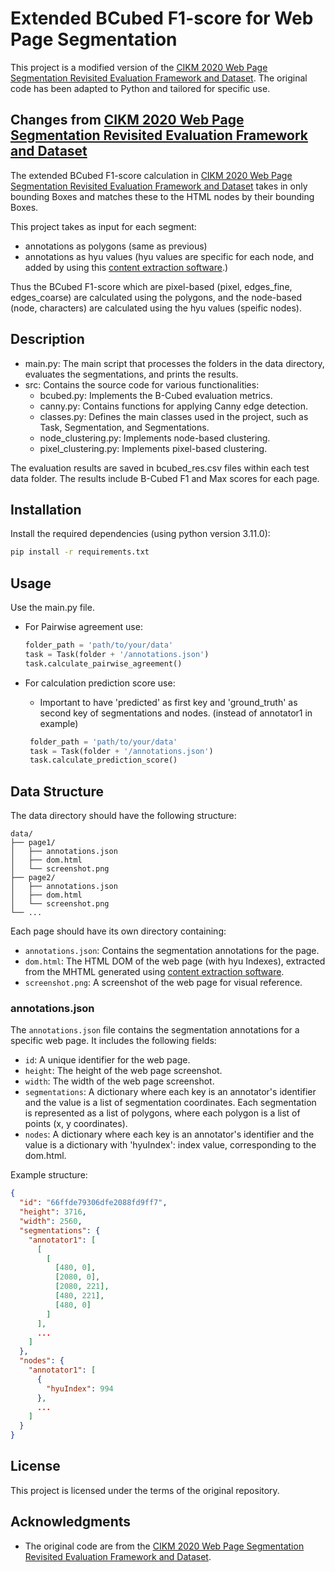 # Extended BCubed F1-score for Web Page Segmentation

This project is a modified version of the [CIKM 2020 Web Page Segmentation Revisited Evaluation Framework and Dataset](https://github.com/webis-de/cikm20-web-page-segmentation-revisited-evaluation-framework-and-dataset). The original code has been adapted to Python and tailored for specific use.

## Changes from [CIKM 2020 Web Page Segmentation Revisited Evaluation Framework and Dataset](https://github.com/webis-de/cikm20-web-page-segmentation-revisited-evaluation-framework-and-dataset)
The extended BCubed F1-score calculation in [CIKM 2020 Web Page Segmentation Revisited Evaluation Framework and Dataset](https://github.com/webis-de/cikm20-web-page-segmentation-revisited-evaluation-framework-and-dataset) takes in only bounding Boxes and matches these to the HTML nodes by their bounding Boxes. 

This project takes as input for each segment: 
- annotations as polygons (same as previous)
- annotations as hyu values (hyu values are specific for each node, and added by using this [content extraction software](https://github.com/JasminSaxer/content-extraction-framework).)

Thus the BCubed F1-score which are pixel-based (pixel, edges_fine, edges_coarse) are calculated using the polygons, 
and the node-based (node, characters) are calculated using the hyu values (speific nodes).

## Description

- main.py: The main script that processes the folders in the data directory, evaluates the segmentations, and prints the results.
- src: Contains the source code for various functionalities:
    - bcubed.py: Implements the B-Cubed evaluation metrics.
    - canny.py: Contains functions for applying Canny edge detection.
    - classes.py: Defines the main classes used in the project, such as Task, Segmentation, and Segmentations.
    - node_clustering.py: Implements node-based clustering.
    - pixel_clustering.py: Implements pixel-based clustering.

The evaluation results are saved in bcubed_res.csv files within each test data folder. The results include B-Cubed F1 and Max scores for each page.

## Installation

Install the required dependencies (using python version 3.11.0):
```bash
pip install -r requirements.txt
```

## Usage

Use the main.py file.

- For Pairwise agreement use: 
    ```python
    folder_path = 'path/to/your/data'
    task = Task(folder + '/annotations.json')
    task.calculate_pairwise_agreement()
    ```
- For calculation prediction score use:

    - Important to have 'predicted' as first key and 'ground_truth' as second key of segmentations and nodes. (instead of annotator1 in example)
   ```python
    folder_path = 'path/to/your/data'
    task = Task(folder + '/annotations.json')
    task.calculate_prediction_score()
    ```


## Data Structure

The data directory should have the following structure:

```
data/
├── page1/
│   ├── annotations.json
│   ├── dom.html
│   └── screenshot.png
├── page2/
│   ├── annotations.json
│   ├── dom.html
│   └── screenshot.png
└── ...
```

Each page should have its own directory containing:
- `annotations.json`: Contains the segmentation annotations for the page.
- `dom.html`: The HTML DOM of the web page (with hyu Indexes), extracted from the MHTML generated using [content extraction software](https://github.com/JasminSaxer/content-extraction-framework).
- `screenshot.png`: A screenshot of the web page for visual reference.

### annotations.json

The `annotations.json` file contains the segmentation annotations for a specific web page. It includes the following fields:

- `id`: A unique identifier for the web page.
- `height`: The height of the web page screenshot.
- `width`: The width of the web page screenshot.
- `segmentations`: A dictionary where each key is an annotator's identifier and the value is a list of segmentation coordinates. Each segmentation is represented as a list of polygons, where each polygon is a list of points (x, y coordinates).
- `nodes`: A dictionary where each key is an annotator's identifier and the value is a dictionary with 'hyuIndex': index value, corresponding to the dom.html.

Example structure:
```json
{
  "id": "66ffde79306dfe2088fd9ff7",
  "height": 3716,
  "width": 2560,
  "segmentations": {
    "annotator1": [
      [
        [
          [480, 0],
          [2080, 0],
          [2080, 221],
          [480, 221],
          [480, 0]
        ]
      ],
      ...
    ] 
  },
  "nodes": {
    "annotator1": [
      {
        "hyuIndex": 994
      },
      ...
    ]
  }
}
```

## License

This project is licensed under the terms of the original repository.

## Acknowledgments

- The original code are from the [CIKM 2020 Web Page Segmentation Revisited Evaluation Framework and Dataset](https://github.com/webis-de/cikm20-web-page-segmentation-revisited-evaluation-framework-and-dataset).